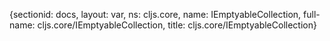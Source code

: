 {sectionid: docs, layout: var, ns: cljs.core, name: IEmptyableCollection, full-name: cljs.core/IEmptyableCollection,
  title: cljs.core/IEmptyableCollection}
